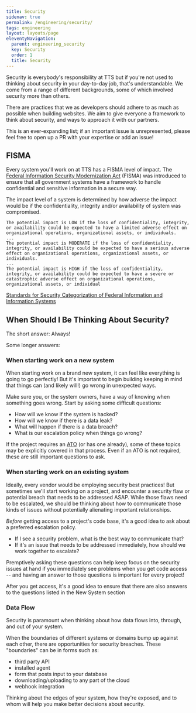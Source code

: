 ```yaml
---
title: Security
sidenav: true
permalink: /engineering/security/
tags: engineering
layout: layouts/page
eleventyNavigation: 
  parent: engineering_security
  key: Security
  order: 1
  title: Security
---
```


Security is everybody's responsibility at TTS but if you're not used to thinking about security in your day-to-day job, 
that's understandable. We come from a range of different backgrounds, some of which involved security more than others. 

There are practices that we as developers should adhere to as much as possible when building websites. We aim to give everyone
a framework to think about security, and ways to approach it with our partners.

This is an ever-expanding list; if an important issue is unrepresented, please feel free to open up a PR with your expertise 
or add an issue!

## FISMA
Every system you'll work on at TTS has a FISMA level of impact. 
The [Federal Information Security Modernization Act](https://www.cisa.gov/federal-information-security-modernization-act)
(FISMA) was introduced to ensure that all government systems have a framework to handle confidential and sensitive information
in a secure way.

The impact level of a system is determined by how adverse the impact would be if the confidentiality, integrity and/or 
availability of system was compromised. 

```
The potential impact is LOW if the loss of confidentiality, integrity, or availability could be expected to have a limited adverse effect on organizational operations, organizational assets, or individuals.
...
The potential impact is MODERATE if the loss of confidentiality, integrity, or availability could be expected to have a serious adverse effect on organizational operations, organizational assets, or individuals. 
...
The potential impact is HIGH if the loss of confidentiality, integrity, or availability could be expected to have a severe or catastrophic adverse effect on organizational operations, organizational assets, or individual
```
[Standards for Security Categorization of Federal Information and Information Systems](https://nvlpubs.nist.gov/nistpubs/FIPS/NIST.FIPS.199.pdf)

## When Should I Be Thinking About Security?

The short answer: Always!

Some longer answers:

### When starting work on a new system

When starting work on a brand new system, it can feel like everything is going to go perfectly! But it's important to begin 
building keeping in mind that things can (and likely will!) go wrong in unexpected ways.

Make sure you, or the system owners, have a way of knowing when something goes wrong. Start by asking some difficult questions:

* How will we know if the system is hacked?
* How will we know if there is a data leak?
* What will happen if there is a data breach?
* What is our escalation policy when things go wrong?

If the project requires an [ATO](https://atos.open-control.org/) (or has one already), some of these topics may be explicitly covered in that process. Even if an ATO is not required, these are still important questions to ask.

### When starting work on an existing system

Ideally, every vendor would be employing security best practices! But sometimes we'll start working on a project, and encounter a security 
flaw or potential breach that needs to be addressed ASAP. While those flaws need to be escalated, we should be thinking about how to
communicate those kinds of issues without potentially alienating important relationships.

*Before* getting access to a project's code base, it's a good idea to ask about a preferred escalation policy.

* If I see a security problem, what is the best way to communicate that? 
* If it's an issue that needs to be addressed immediately, how should we work together to escalate?

Premptively asking these questions can help keep focus on the security issues at hand if you immediately see problems when you get code
access -- and having an answer to those questions is important for every project! 

After you get access, it's a good idea to ensure that there are also answers to the questions listed in the New System section

### Data Flow

Security is paramount when thinking about how data flows into, through, and out of your system. 

When the boundaries of different systems or domains bump up against each other, there are opportunities for security breaches.
These "boundaries" can be in forms such as: 

* third party API
* installed agent
* form that posts input to your database
* downloading/uploading to any part of the cloud
* webhook integration

Thinking about the edges of your system, how they're exposed, and to whom will help you make better decisions about security.